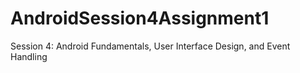 # AndroidSession4Assignment1
Session 4: Android Fundamentals, User Interface Design, and Event Handling 
